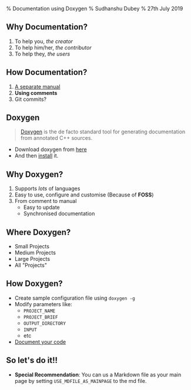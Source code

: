 % Documentation using Doxygen 
% Sudhanshu Dubey
% 27th July 2019

## Why Documentation?

1. To help you, *the creator*
1. To help him/her, *the contributor*
1. To help they, *the users*

## How Documentation?

1. [A separate manual](https://www.freecadweb.org/wiki/index.php?title=Main_Page)
1. **Using comments**
1. Git commits?

## Doxygen

> [Doxygen](http://doxygen.nl/index.html) is the de facto standard tool for generating documentation from annotated C++ sources.

- Download doxygen from [here](http://doxygen.nl/download.html#gitrepos)
- And then [install](http://doxygen.nl/manual/install.html) it.

## Why Doxygen?

1. Supports *lots* of languages
1. Easy to use, configure and customise (Because of **FOSS**)
1. From comment to manual
	- Easy to update
	- Synchronised documentation

## Where Doxygen?

- Small Projects
- Medium Projects
- Large Projects
- All "Projects"

## How Doxygen?

- Create sample configuration file using ``doxygen -g``
- Modify parameters like:
	- ``PROJECT_NAME``
	- ``PROJECT_BRIEF``
	- ``OUTPUT_DIRECTORY``
	- ``INPUT``
	- etc
- [Document your code](http://doxygen.nl/manual/docblocks.html)

## So let's do it!!

- **Special Recommendation**: You can us a Markdown file as your main page by setting ``USE_MDFILE_AS_MAINPAGE`` to the md file.
